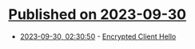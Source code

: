 # [Published on 2023-09-30](index.md)

* [2023-09-30, 02:30:50](https://lobste.rs/s/4jjipr/encrypted_client_hello) - [Encrypted Client Hello](https://blog.cloudflare.com/announcing-encrypted-client-hello/)
